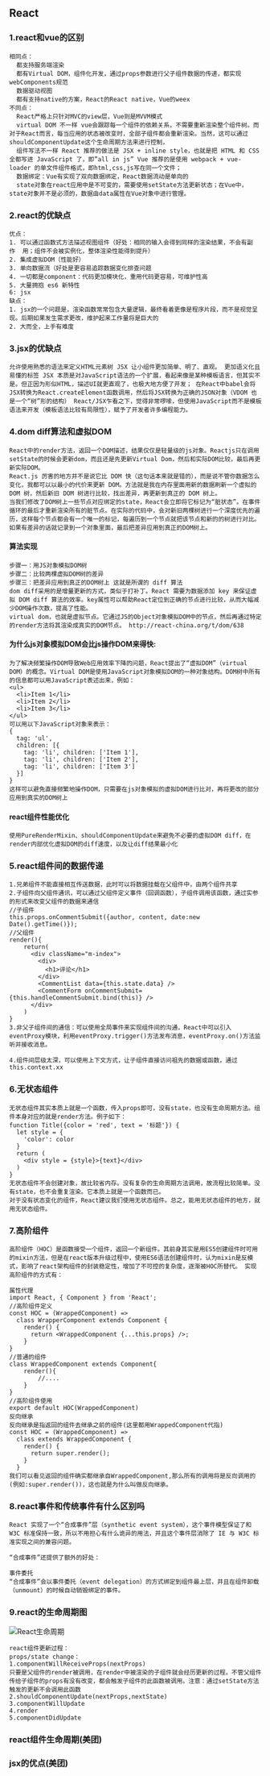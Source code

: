 ## React
### 1.react和vue的区别
    相同点：
      都支持服务端渲染
      都有Virtual DOM，组件化开发，通过props参数进行父子组件数据的传递，都实现webComponents规范
      数据驱动视图
      都有支持native的方案，React的React native，Vue的weex
    不同点：
      React严格上只针对MVC的view层，Vue则是MVVM模式
      virtual DOM 不一样 vue会跟踪每一个组件的依赖关系，不需要重新渲染整个组件树。而对于React而言，每当应用的状态被改变时，全部子组件都会重新渲染。当然，这可以通过shouldComponentUpdate这个生命周期方法来进行控制，
      组件写法不一样 React 推荐的做法是 JSX + inline style，也就是把 HTML 和 CSS 全都写进 JavaScript 了，即”all in js” Vue 推荐的是使用 webpack + vue-loader 的单文件组件格式，即html,css,js写在同一个文件；
      数据绑定：Vue有实现了双向数据绑定，React数据流动是单向的
      state对象在react应用中是不可变的，需要使用setState方法更新状态；在Vue中，state对象并不是必须的，数据由data属性在Vue对象中进行管理。
### 2.react的优缺点
    优点：
    1. 可以通过函数式方法描述视图组件（好处：相同的输入会得到同样的渲染结果，不会有副 作  用；组件不会被实例化，整体渲染性能得到提升）
    2. 集成虚拟DOM（性能好）
    3. 单向数据流（好处是更容易追踪数据变化排查问题
    4. 一切都是component：代码更加模块化，重用代码更容易，可维护性高
    5. 大量拥抱 es6 新特性
    6: jsx
    缺点：
    1. jsx的一个问题是，渲染函数常常包含大量逻辑，最终看着更像是程序片段，而不是视觉呈现。后期如果发生需求更改，维护起来工作量将是巨大的
    2. 大而全，上手有难度
### 3.jsx的优缺点
    允许使用熟悉的语法来定义HTML元素树 JSX 让小组件更加简单、明了、直观。 更加语义化且易懂的标签 JSX 本质是对JavaScript语法的一个扩展，看起来像是某种模板语言，但其实不是。但正因为形似HTML，描述UI就更直观了，也极大地方便了开发； 在React中babel会将JSX转换为React.createElement函数调用，然后将JSX转换为正确的JSON对象（VDOM 也是一个“树”形的结构） React/JSX乍看之下，觉得非常啰嗦，但使用JavaScript而不是模板语法来开发（模板语法比较有局限性），赋予了开发者许多编程能力。
### 4.dom diff算法和虚拟DOM
    React中的render方法，返回一个DOM描述，结果仅仅是轻量级的js对象。Reactjs只在调用setState的时候会更新dom，而且还是先更新Virtual Dom，然后和实际DOM比较，最后再更新实际DOM。
    React.js 厉害的地方并不是说它比 DOM 快（这句话本来就是错的），而是说不管你数据怎么变化，我都可以以最小的代价来更新 DOM。方法就是我在内存里面用新的数据刷新一个虚拟的 DOM 树，然后新旧 DOM 树进行比较，找出差异，再更新到真正的 DOM 树上。
    当我们修改了DOM树上一些节点对应绑定的state，React会立即将它标记为“脏状态”。在事件循环的最后才重新渲染所有的脏节点。在实际的代码中，会对新旧两棵树进行一个深度优先的遍历，这样每个节点都会有一个唯一的标记，每遍历到一个节点就把该节点和新的的树进行对比。如果有差异的话就记录到一个对象里面，最后把差异应用到真正的DOM树上。 

#### 算法实现 
    步骤一：用JS对象模拟DOM树 
    步骤二：比较两棵虚拟DOM树的差异 
    步骤三：把差异应用到真正的DOM树上 这就是所谓的 diff 算法
    dom diff采用的是增量更新的方式，类似于打补丁。React 需要为数据添加 key 来保证虚拟 DOM diff 算法的效率。key属性可以帮助React定位到正确的节点进行比较，从而大幅减少DOM操作次数，提高了性能。
    virtual dom，也就是虚拟节点。它通过JS的Object对象模拟DOM中的节点，然后再通过特定的render方法将其渲染成真实的DOM节点。 http://react-china.org/t/dom/638

#### 为什么js对象模拟DOM会比js操作DOM来得快:
    为了解决频繁操作DOM导致Web应用效率下降的问题，React提出了“虚拟DOM”（virtual DOM）的概念。Virtual DOM是使用JavaScript对象模拟DOM的一种对象结构。DOM树中所有的信息都可以用JavaScript表述出来，例如：
    <ul>
      <li>Item 1</li>
      <li>Item 2</li>
      <li>Item 3</li>
    </ul>
    可以用以下JavaScript对象来表示：
    {
      tag: 'ul',
      children: [{
        tag: 'li', children: ['Item 1'],
        tag: 'li', children: ['Item 2'],
        tag: 'li', children: ['Item 3']
      }]
    }
    这样可以避免直接频繁地操作DOM，只需要在js对象模拟的虚拟DOM进行比对，再将更改的部分应用到真实的DOM树上
#### react组件性能优化
    使用PureRenderMixin、shouldComponentUpdate来避免不必要的虚拟DOM diff，在render内部优化虚拟DOM的diff速度，以及让diff结果最小化
### 5.react组件间的数据传递
    1.兄弟组件不能直接相互传送数据，此时可以将数据挂载在父组件中，由两个组件共享
    2.子组件向父组件通讯，可以通过父组件定义事件（回调函数），子组件调用该函数，通过实参的形式来改变父组件的数据来通信
    //子组件
    this.props.onCommentSubmit({author, content, date:new Date().getTime()});
    //父组件
    render(){
        return(
          <div className="m-index">
            <div>
              <h1>评论</h1>
            </div>
            <CommentList data={this.state.data} />
            <CommentForm onCommentSubmit={this.handleCommentSubmit.bind(this)} />
          </div>
        )
    }
    3.非父子组件间的通信：可以使用全局事件来实现组件间的沟通，React中可以引入eventProxy模块，利用eventProxy.trigger()方法发布消息，eventProxy.on()方法监听并接收消息。
    
    4.组件间层级太深，可以使用上下文方式，让子组件直接访问祖先的数据或函数，通过this.context.xx
### 6.无状态组件
    无状态组件其实本质上就是一个函数，传入props即可，没有state，也没有生命周期方法。组件本身对应的就是render方法。例子如下：
    function Title({color = 'red', text = '标题'}) {
      let style = {
        'color': color
      }
      return (
        <div style = {style}>{text}</div>
      )
    }
    无状态组件不会创建对象，故比较省内存。没有复杂的生命周期方法调用，故流程比较简单。没有state，也不会重复渲染。它本质上就是一个函数而已。
    对于没有状态变化的组件，React建议我们使用无状态组件。总之，能用无状态组件的地方，就用无状态组件。
### 7.高阶组件
    高阶组件（HOC）是函数接受一个组件，返回一个新组件。其前身其实是用ES5创建组件时可用的mixin方法，但是在react版本升级过程中，使用ES6语法创建组件时，认为mixin是反模式，影响了react架构组件的封装稳定性，增加了不可控的复杂度，逐渐被HOC所替代。 实现高阶组件的方式有：
    
    属性代理
    import React, { Component } from 'React';
    //高阶组件定义
    const HOC = (WrappedComponent) =>
      class WrapperComponent extends Component {
        render() {
          return <WrappedComponent {...this.props} />;
        }
    }
    //普通的组件
    class WrappedComponent extends Component{
        render(){
            //....
        }
    }
    //高阶组件使用
    export default HOC(WrappedComponent)
    反向继承
    反向继承是指返回的组件去继承之前的组件(这里都用WrappedComponent代指)
    const HOC = (WrappedComponent) =>
      class extends WrappedComponent {
        render() {
          return super.render();
        }
      }
    我们可以看见返回的组件确实都继承自WrappedComponent,那么所有的调用将是反向调用的(例如:super.render())，这也就是为什么叫做反向继承。 　　
### 8.react事件和传统事件有什么区别吗
    React 实现了一个“合成事件”层（synthetic event system），这个事件模型保证了和 W3C 标准保持一致，所以不用担心有什么诡异的用法，并且这个事件层消除了 IE 与 W3C 标准实现之间的兼容问题。
    
    “合成事件”还提供了额外的好处：
    
    事件委托
    “合成事件”会以事件委托（event delegation）的方式绑定到组件最上层，并且在组件卸载（unmount）的时候自动销毁绑定的事件。
### 9.react的生命周期图
![React生命周期](https://upload-images.jianshu.io/upload_images/4118241-d979d05af0b7d4db.png?imageMogr2/auto-orient/strip%7CimageView2/2/w/488/format/webp)
```
react组件更新过程：
props/state change：
1.componentWillReceiveProps(nextProps)
只要是父组件的render被调用，在render中被渲染的子组件就会经历更新的过程。不管父组件传给子组件的props有没有改变，都会触发子组件的此函数被调用。注意：通过setState方法触发的更新不会调用此函数
2.shouldComponentUpdate(nextProps,nextState) 
3.componentWillUpdate 
4.render 
5.componentDidUpdate
```
### react组件生命周期(美团)
### jsx的优点(美团)
